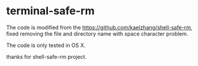 terminal-safe-rm
================

The code is modified from the https://github.com/kaelzhang/shell-safe-rm, fixed removing the file and directory name with space character problem. 

The code is only tested in OS X.

thanks for shell-safe-rm project.
